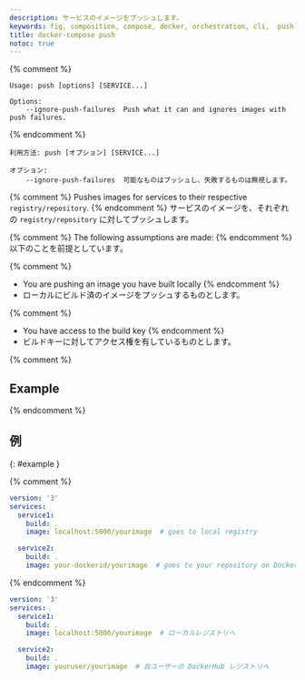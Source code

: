 ```yaml
---
description: サービスのイメージをプッシュします。
keywords: fig, composition, compose, docker, orchestration, cli,  push
title: docker-compose push
notoc: true
---
```


{% comment %}
```none
Usage: push [options] [SERVICE...]

Options:
    --ignore-push-failures  Push what it can and ignores images with push failures.
```
{% endcomment %}
```none
利用方法: push [オプション] [SERVICE...]

オプション:
    --ignore-push-failures  可能なものはプッシュし、失敗するものは無視します。
```

{% comment %}
Pushes images for services to their respective `registry/repository`.
{% endcomment %}
サービスのイメージを、それぞれの `registry/repository` に対してプッシュします。

{% comment %}
The following assumptions are made:
{% endcomment %}
以下のことを前提としています。

{% comment %}
- You are pushing an image you have built locally
{% endcomment %}
- ローカルにビルド済のイメージをプッシュするものとします。

{% comment %}
- You have access to the build key
{% endcomment %}
- ビルドキーに対してアクセス権を有しているものとします。

{% comment %}
## Example
{% endcomment %}
## 例
{: #example }

{% comment %}
```yaml
version: '3'
services:
  service1:
    build: .
    image: localhost:5000/yourimage  # goes to local registry

  service2:
    build: .
    image: your-dockerid/yourimage  # goes to your repository on Docker Hub
```
{% endcomment %}
```yaml
version: '3'
services:
  service1:
    build: .
    image: localhost:5000/yourimage  # ローカルレジストリへ

  service2:
    build: .
    image: youruser/yourimage  # 自ユーザーの DockerHub レジストリへ
```
